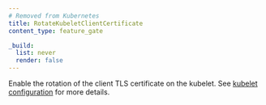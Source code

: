 ```yaml
---
# Removed from Kubernetes
title: RotateKubeletClientCertificate
content_type: feature_gate

_build:
  list: never
  render: false
---
```

Enable the rotation of the client TLS certificate on the kubelet.
See [kubelet configuration](/docs/reference/access-authn-authz/kubelet-tls-bootstrapping/#kubelet-configuration)
for more details.
